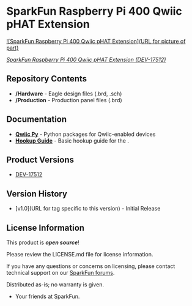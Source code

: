 SparkFun Raspberry Pi 400 Qwiic pHAT Extension
========================================

[![SparkFun Raspberry Pi 400 Qwiic pHAT Extension](URL for picture of part)](https://www.sparkfun.com/products/17512)

[*SparkFun Raspberry Pi 400 Qwiic pHAT Extension (DEV-17512)*](https://www.sparkfun.com/products/17512)

<Basic description of the part.>

Repository Contents
-------------------

* **/Hardware** - Eagle design files (.brd, .sch)
* **/Production** - Production panel files (.brd)

Documentation
--------------
* **[Qwiic Py](https://github.com/sparkfun/Qwiic_Py)** - Python packages for Qwiic-enabled devices
* **[Hookup Guide](https://learn.sparkfun.com/tutorials/raspberry-pi-400-qwiic-phat-extension-hookup-guide)** - Basic hookup guide for the <PRODUCT NAME>.

Product Versions
----------------
* [DEV-17512](https://www.sparkfun.com/products/17512)

Version History
---------------
* [v1.0](URL for tag specific to this version) - Initial Release

License Information
-------------------

This product is _**open source**_! 

Please review the LICENSE.md file for license information. 

If you have any questions or concerns on licensing, please contact technical support on our [SparkFun forums](https://forum.sparkfun.com/viewforum.php?f=152).

Distributed as-is; no warranty is given.

- Your friends at SparkFun.

_<COLLABORATION CREDIT>_

